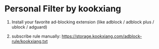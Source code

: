 # Personal Filter by kookxiang

1. Install your favorite ad-blocking extension (like adblock / adblock plus / ublock / adguard)

2. subscribe rule manually: https://storage.kookxiang.com/adblock-rule/kookxiang.txt
